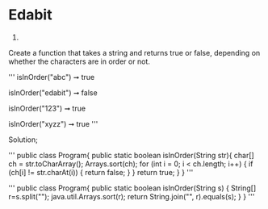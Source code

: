 # Edabit

1.
Create a function that takes a string and returns true or false, depending on whether the characters are in order or not.

'''
isInOrder("abc") ➞ true

isInOrder("edabit") ➞ false

isInOrder("123") ➞ true

isInOrder("xyzz") ➞ true
'''

Solution;

'''
public class Program{
  public static boolean isInOrder(String str){
		char[] ch = str.toCharArray();
		Arrays.sort(ch);
		for (int i = 0; i < ch.length; i++) {
			if (ch[i] != str.charAt(i)) {
				return false;
			}
		}
		return true;
  }
}
'''

'''
public class Program{
  public static boolean isInOrder(String s) {
		String[] r=s.split("");
		java.util.Arrays.sort(r);
		return String.join("", r).equals(s);
  }
}
'''

